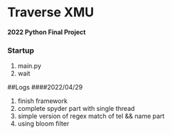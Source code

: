 # Traverse XMU
**2022 Python Final Project**

### Startup
1. main.py
2. wait

##Logs
####2022/04/29
1. finish framework
2. complete spyder part with single thread
3. simple version of regex match of tel && name part
4. using bloom filter